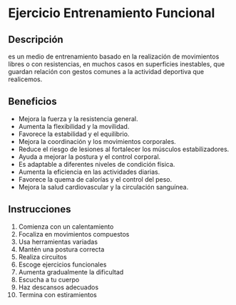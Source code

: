 # Ejercicio Entrenamiento Funcional

## Descripción
es un medio de entrenamiento basado en la realización de movimientos libres o con resistencias, en muchos casos en superficies inestables, que guardan relación con gestos comunes a la actividad deportiva que realicemos.

## Beneficios
- Mejora la fuerza y la resistencia general.  
- Aumenta la flexibilidad y la movilidad.  
- Favorece la estabilidad y el equilibrio.  
- Mejora la coordinación y los movimientos corporales.  
- Reduce el riesgo de lesiones al fortalecer los músculos estabilizadores.  
- Ayuda a mejorar la postura y el control corporal.  
- Es adaptable a diferentes niveles de condición física.  
- Aumenta la eficiencia en las actividades diarias.  
- Favorece la quema de calorías y el control del peso.  
- Mejora la salud cardiovascular y la circulación sanguínea.  

## Instrucciones
1. Comienza con un calentamiento  
2. Focaliza en movimientos compuestos  
3. Usa herramientas variadas  
4. Mantén una postura correcta  
5. Realiza circuitos  
6. Escoge ejercicios funcionales  
7. Aumenta gradualmente la dificultad  
8. Escucha a tu cuerpo  
9. Haz descansos adecuados  
10. Termina con estiramientos